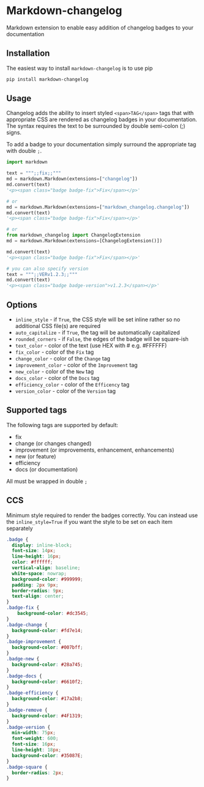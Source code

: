 # Markdown-changelog

Markdown extension to enable easy addition of changelog badges to your documentation

## Installation

The easiest way to install `markdown-changelog` is to use pip

```bash
pip install markdown-changelog
```

## Usage

Changelog adds the ability to insert styled `<span>TAG</span>` tags that with appropriate CSS are rendered as 
changelog badges in your documentation. The syntax requires the text to be surrounded by double semi-colon (;) signs.

To add a badge to your documentation simply surround the appropriate tag with double `;`.

```python
import markdown

text = """;;fix;;"""
md = markdown.Markdown(extensions=["changelog"])
md.convert(text)
'<p><span class="badge badge-fix">Fix</span></p>'

# or
md = markdown.Markdown(extensions=["markdown_changelog.changelog"])
md.convert(text)
'<p><span class="badge badge-fix">Fix</span></p>'

# or 
from markdown_changelog import ChangelogExtension
md = markdown.Markdown(extensions=[ChangelogExtension()])

md.convert(text)
'<p><span class="badge badge-fix">Fix</span></p>'

# you can also specify version
text = """;;VERv1.2.3;;"""
md.convert(text)
'<p><span class="badge badge-version">v1.2.3</span></p>'
```

## Options

- `inline_style` - if `True`, the CSS style will be set inline rather so no additional CSS file(s) are required
- `auto_capitalize` - if `True`, the tag will be automatically capitalized
- `rounded_corners` - if `False`, the edges of the badge will be square-ish
- `text_color` - color of the text (use HEX with # e.g. #FFFFFF)
- `fix_color` - color of the `Fix` tag
- `change_color` - color of the `Change` tag
- `improvement_color` - color of the `Improvement` tag
- `new_color` - color of the `New` tag
- `docs_color` - color of the `Docs` tag
- `efficiency_color` - color of the `Efficency` tag
- `version_color` - color of the `Version` tag

## Supported tags

The following tags are supported by default:

- fix
- change (or changes changed)
- improvement (or improvements, enhancement, enhancements)
- new (or feature)
- efficiency
- docs (or documentation)

All must be wrapped in double `;`

## CCS

Minimum style required to render the badges correctly. You can instead use the `inline_style=True` if you want the
style to be set on each item separately

```css
.badge {
  display: inline-block;
  font-size: 14px;
  line-height: 16px;
  color: #ffffff;
  vertical-align: baseline;
  white-space: nowrap;
  background-color: #999999;
  padding: 2px 9px;
  border-radius: 9px;
  text-align: center;
}
.badge-fix {
    background-color: #dc3545;
}
.badge-change {
  background-color: #fd7e14;
}
.badge-improvement {
  background-color: #007bff;
}
.badge-new {
  background-color: #28a745;
}
.badge-docs {
  background-color: #6610f2;
}
.badge-efficiency {
  background-color: #17a2b8;
}
.badge-remove {
  background-color: #4F1319;
}
.badge-version {
  min-width: 75px;
  font-weight: 600;
  font-size: 16px;
  line-height: 18px;
  background-color: #35087E;
}
.badge-square {
  border-radius: 2px;
}
```